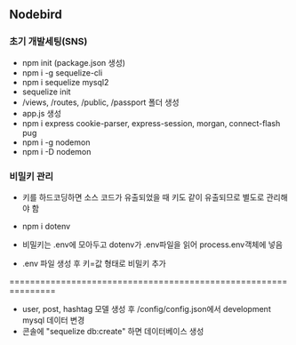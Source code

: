 ## Nodebird 

### 초기 개발세팅(SNS)
- npm init (package.json 생성)
- npm i -g sequelize-cli
- npm i sequelize mysql2
- sequelize init
- /views, /routes, /public, /passport 폴더 생성
- app.js 생성
- npm i express cookie-parser, express-session, morgan, connect-flash pug
- npm i -g nodemon
- npm i -D nodemon 


### 비밀키 관리
- 키를 하드코딩하면 소스 코드가 유출되었을 때 키도 같이 유출되므로 별도로 관리해야 함
- npm i dotenv
- 비밀키는 .env에 모아두고 dotenv가 .env파일을 읽어 process.env객체에 넣음

- .env 파일 생성 후 키=값 형태로 비밀키 추가

===============================================================

- user, post, hashtag 모델 생성 후 /config/config.json에서 development mysql 데이터 변경
- 콘솔에 "sequelize db:create" 하면 데이터베이스 생성